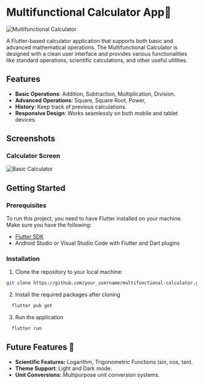 # Multifunctional Calculator App🧮

![Multifunctional Calculator](https://github.com/user-attachments/assets/cab7df5a-679f-4481-b364-7872d2f943dd)

A Flutter-based calculator application that supports both basic and advanced mathematical operations. The Multifunctional Calculator is designed with a clean user interface and provides various functionalities like standard operations, scientific calculations, and other useful utilities.

## Features

- **Basic Operations**: Addition, Subtraction, Multiplication, Division.
- **Advanced Operations**: Square, Square Root, Power, 
- **History**: Keep track of previous calculations.
- **Responsive Design**: Works seamlessly on both mobile and tablet devices.

## Screenshots

### Calculator Screen
![Basic Calculator](path_to_image/basic_calculator_screenshot.png)

## Getting Started

### Prerequisites

To run this project, you need to have Flutter installed on your machine. Make sure you have the following:

- [Flutter SDK](https://flutter.dev/docs/get-started/install)
- Android Studio or Visual Studio Code with Flutter and Dart plugins

### Installation

1. Clone the repository to your local machine:

```bash
git clone https://github.com/your_username/multifunctional-calculator.git
```
2. Install the required packages after cloning 

```bash
  flutter pub get
```

3. Run the application
```bash
  flutter run 
```
## Future Features 🌟

- **Scientific Features:** Logarithm, Trigonometric Functions (sin, cos, tan).
- **Theme Support**: Light and Dark mode.
- **Unit Conversions:** Multipurpose unit conversion systems.
